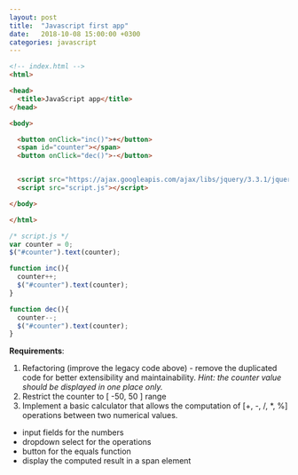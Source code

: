 ```yaml
---
layout: post
title:  "Javascript first app"
date:   2018-10-08 15:00:00 +0300
categories: javascript
---
```


```html
<!-- index.html -->
<html>

<head>
  <title>JavaScript app</title>
</head>

<body>

  <button onClick="inc()">+</button>
  <span id="counter"></span>
  <button onClick="dec()">-</button>


  <script src="https://ajax.googleapis.com/ajax/libs/jquery/3.3.1/jquery.min.js"></script>
  <script src="script.js"></script>

</body>

</html>
```

```javascript
/* script.js */
var counter = 0;
$("#counter").text(counter);

function inc(){
  counter++;
  $("#counter").text(counter);
}

function dec(){
  counter--;
  $("#counter").text(counter);
}

```

__Requirements__:
 1. Refactoring (improve the legacy code above) - remove the duplicated code for better extensibility and maintainability. _Hint: the counter value should be displayed in one place only._
 2. Restrict the counter to [ -50, 50 ] range
 3. Implement a basic calculator that allows the computation of [+, -, /, \*, %] operations between two numerical values.
  - input fields for the numbers
  - dropdown select for the operations
  - button for the equals function
  - display the computed result in a span element
